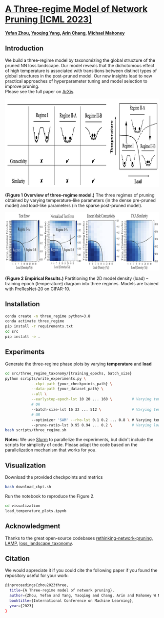 # [A Three-regime Model of Network Pruning [ICML 2023]](https://arxiv.org/abs/2305.18383)

**[Yefan Zhou](https://yefanzhou.github.io/), [Yaoqing Yang](https://sites.google.com/site/yangyaoqingcmu/), [Arin Chang](https://arinchang.github.io/), [Michael Mahoney](https://www.stat.berkeley.edu/~mmahoney/)**

## Introduction

We build a three-regime model by taxonomizing the global structure of the pruned NN loss landscape. Our model reveals that the dichotomous effect of high temperature is associated with transitions between distinct types of global structures in the post-pruned model. Our new insights lead to new practical approaches of hyperparameter tuning and model selection to improve pruning.  
Please see the full paper on [ArXiv](https://arxiv.org/abs/2305.18383).

<img src="https://github.com/YefanZhou/ThreeRegimePruning/blob/main/visualization/figure1.png" alt="Image description" width="1000" height="290">

**(Figure 1 Overview of three-regime model.)**  The three regimes of pruning obtained by varying temperature-like parameters (in the dense pre-pruned model) and load-like parameters (in the sparse post-pruned model).



<img src="https://github.com/YefanZhou/ThreeRegimePruning/blob/main/visualization/figure2.png" alt="Image description" width="1000" height="190">

**(Figure 2 Empirical Results.)**  Partitioning the 2D model density (load) – training epoch (temperature) diagram into three regimes. Models are trained with PreResNet-20 on CIFAR-10.



## Installation

```bash
conda create -n three_regime python=3.8
conda activate three_regime
pip install -r requirements.txt
cd src
pip install -e .
```


## Experiments

Generate the three-regime phase plots by varying **temperature** and **load**

```bash
cd src/three_regime_taxonomy/{training_epochs, batch_size}
python scripts/write_experiments.py \
            --ckpt-path {your_checkpoints_path} \
            --data-path {your_dataset_path} \
            --all \
            --earlystop-epoch-lst 10 20 ... 160 \         # Varying temperature via training epochs 
            # OR
            --batch-size-lst 16 32 ... 512 \              # Varying temperature via batch size
            # OR
            --optimizer 'SAM' --rho-lst 0.1 0.2 ... 0.8 \ # Varying temperature via SAM rho
            --prune-ratio-lst 0.95 0.94 ... 0.2 \         # Varying load via model density (pruning ratio)  
bash scripts/three_regime.sh
```

**Notes**: We use [Slurm](https://slurm.schedmd.com/documentation.html) to parallelize the experiments, but didn't include the scripts for simplicity of code. Please adapt the code based on the parallelization mechanism that works for you.



## Visualization

Download the provided checkpoints and metrics
```bash
bash download_ckpt.sh
```

Run the notebook  to reproduce the Figure 2.

```bash
cd visualization
load_temperature_plots.ipynb
```



## Acknowledgment

Thanks to the great open-source codebases [rethinking-network-pruning](https://github.com/Eric-mingjie/rethinking-network-pruning),  [LAMP](https://github.com/jaeho-lee/layer-adaptive-sparsity),  [loss_landscape_taxonomy](https://github.com/nsfzyzz/loss_landscape_taxonomy).



## Citation 

We would appreciate it if you could cite the following paper if you found the repository useful for your work:

```bash
@inproceedings{zhou2023three,
  title={A Three-regime model of network pruning},
  author={Zhou, Yefan and Yang, Yaoqing and Chang, Arin and Mahoney W Michael},
  booktitle={International Conference on Machine Learning},
  year={2023}
}
```

